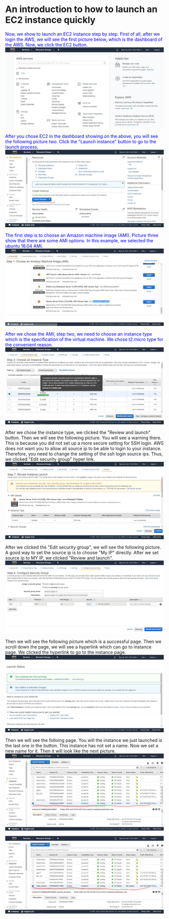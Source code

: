 # An introduction to how to launch an EC2 instance quickly
<font color="blue">Now, we show to launch an EC2 instance step by step.
First of all, after we login the AWS, we will see the first picture below, which is the dashboard of the AWS.
Now, we click the EC2 button.</font>
![ picture one ](/launch_instance/pic001.JPG)

<font color="blue">After you chose EC2 in the dashboard showing on the above, you will see the following picture two.
Click the "Launch instance" button to go to the launch process.
</font>
![ picture two ](/launch_instance/pic002.JPG)

<font color="blue">The first step is to choose an Amazon machine image (AMI).
Picture three show that there are some AMI options. In this example, we selected the ubuntu 16.04 AMI.
</font>
![ picture three ](/launch_instance/pic003.JPG)

<font color="blue">After we chose the AMI, step two, we need to choose an instance type which is the specification of the virtual machine.
We chose t2.micro type for the convenient reason.
</font>
![ picture four ](/launch_instance/pic004.JPG)

After we chose the instance type, we clicked the "Review and launch" button. 
Then we will see the following picture. You will see a warning there.
This is because you did not set up a more secure setting for SSH login.
AWS does not want you to allow all source ip to be able to login to your instance.
Therefore, you need to change the setting of the ssh login source ips.
Thus, we clicked "Edit security group" hyper link.
![ picture five ](/launch_instance/pic005.JPG)

After we clicked the "Edit security group", we will see the following picture.
A good way to set the source ip is to choose "My IP" directly.
After we set source ip to MY IP, we clicked "Review and launch".
![ picture six ](/launch_instance/pic006.JPG)

Then we will see the following picture which is a successful page. 
Then we scroll down the page, we will see a hyperlink which can go to instance page.
We clicked the hyperlink to go to the instance page. 
![ picture seven ](/launch_instance/pic007.JPG)

Then we will see the folloing page. You will the instance we just launched is the last one in the button.
This instance has not set a name. Now we set a new name for it. Then it will look like the next picture.
![ picture eight ](/launch_instance/pic008.JPG)


![ picture nine ](/launch_instance/pic009.JPG)
